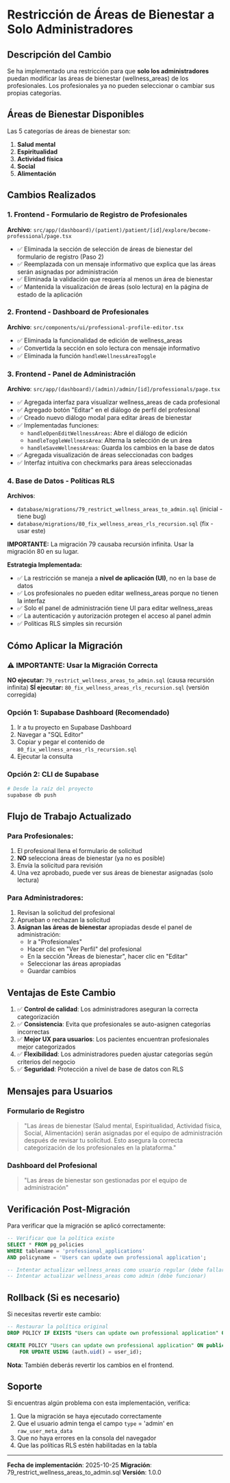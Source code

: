# Restricción de Áreas de Bienestar a Solo Administradores

## Descripción del Cambio

Se ha implementado una restricción para que **solo los administradores** puedan modificar las áreas de bienestar (wellness_areas) de los profesionales. Los profesionales ya no pueden seleccionar o cambiar sus propias categorías.

## Áreas de Bienestar Disponibles

Las 5 categorías de áreas de bienestar son:
1. **Salud mental**
2. **Espiritualidad**
3. **Actividad física**
4. **Social**
5. **Alimentación**

## Cambios Realizados

### 1. Frontend - Formulario de Registro de Profesionales
**Archivo**: `src/app/(dashboard)/(patient)/patient/[id]/explore/become-professional/page.tsx`

- ✅ Eliminada la sección de selección de áreas de bienestar del formulario de registro (Paso 2)
- ✅ Reemplazada con un mensaje informativo que explica que las áreas serán asignadas por administración
- ✅ Eliminada la validación que requería al menos un área de bienestar
- ✅ Mantenida la visualización de áreas (solo lectura) en la página de estado de la aplicación

### 2. Frontend - Dashboard de Profesionales
**Archivo**: `src/components/ui/professional-profile-editor.tsx`

- ✅ Eliminada la funcionalidad de edición de wellness_areas
- ✅ Convertida la sección en solo lectura con mensaje informativo
- ✅ Eliminada la función `handleWellnessAreaToggle`

### 3. Frontend - Panel de Administración
**Archivo**: `src/app/(dashboard)/(admin)/admin/[id]/professionals/page.tsx`

- ✅ Agregada interfaz para visualizar wellness_areas de cada profesional
- ✅ Agregado botón "Editar" en el diálogo de perfil del profesional
- ✅ Creado nuevo diálogo modal para editar áreas de bienestar
- ✅ Implementadas funciones:
  - `handleOpenEditWellnessAreas`: Abre el diálogo de edición
  - `handleToggleWellnessArea`: Alterna la selección de un área
  - `handleSaveWellnessAreas`: Guarda los cambios en la base de datos
- ✅ Agregada visualización de áreas seleccionadas con badges
- ✅ Interfaz intuitiva con checkmarks para áreas seleccionadas

### 4. Base de Datos - Políticas RLS
**Archivos**:
- `database/migrations/79_restrict_wellness_areas_to_admin.sql` (inicial - tiene bug)
- `database/migrations/80_fix_wellness_areas_rls_recursion.sql` (fix - usar este)

**IMPORTANTE:** La migración 79 causaba recursión infinita. Usar la migración 80 en su lugar.

**Estrategia Implementada:**
- ✅ La restricción se maneja a **nivel de aplicación (UI)**, no en la base de datos
- ✅ Los profesionales no pueden editar wellness_areas porque no tienen la interfaz
- ✅ Solo el panel de administración tiene UI para editar wellness_areas
- ✅ La autenticación y autorización protegen el acceso al panel admin
- ✅ Políticas RLS simples sin recursión

## Cómo Aplicar la Migración

### ⚠️ IMPORTANTE: Usar la Migración Correcta

**NO ejecutar:** `79_restrict_wellness_areas_to_admin.sql` (causa recursión infinita)
**SÍ ejecutar:** `80_fix_wellness_areas_rls_recursion.sql` (versión corregida)

### Opción 1: Supabase Dashboard (Recomendado)
1. Ir a tu proyecto en Supabase Dashboard
2. Navegar a "SQL Editor"
3. Copiar y pegar el contenido de `80_fix_wellness_areas_rls_recursion.sql`
4. Ejecutar la consulta

### Opción 2: CLI de Supabase
```bash
# Desde la raíz del proyecto
supabase db push
```

## Flujo de Trabajo Actualizado

### Para Profesionales:
1. El profesional llena el formulario de solicitud
2. **NO** selecciona áreas de bienestar (ya no es posible)
3. Envía la solicitud para revisión
4. Una vez aprobado, puede ver sus áreas de bienestar asignadas (solo lectura)

### Para Administradores:
1. Revisan la solicitud del profesional
2. Aprueban o rechazan la solicitud
3. **Asignan las áreas de bienestar** apropiadas desde el panel de administración:
   - Ir a "Profesionales"
   - Hacer clic en "Ver Perfil" del profesional
   - En la sección "Áreas de bienestar", hacer clic en "Editar"
   - Seleccionar las áreas apropiadas
   - Guardar cambios

## Ventajas de Este Cambio

1. ✅ **Control de calidad**: Los administradores aseguran la correcta categorización
2. ✅ **Consistencia**: Evita que profesionales se auto-asignen categorías incorrectas
3. ✅ **Mejor UX para usuarios**: Los pacientes encuentran profesionales mejor categorizados
4. ✅ **Flexibilidad**: Los administradores pueden ajustar categorías según criterios del negocio
5. ✅ **Seguridad**: Protección a nivel de base de datos con RLS

## Mensajes para Usuarios

### Formulario de Registro
> "Las áreas de bienestar (Salud mental, Espiritualidad, Actividad física, Social, Alimentación) serán asignadas por el equipo de administración después de revisar tu solicitud. Esto asegura la correcta categorización de los profesionales en la plataforma."

### Dashboard del Profesional
> "Las áreas de bienestar son gestionadas por el equipo de administración"

## Verificación Post-Migración

Para verificar que la migración se aplicó correctamente:

```sql
-- Verificar que la política existe
SELECT * FROM pg_policies
WHERE tablename = 'professional_applications'
AND policyname = 'Users can update own professional application';

-- Intentar actualizar wellness_areas como usuario regular (debe fallar)
-- Intentar actualizar wellness_areas como admin (debe funcionar)
```

## Rollback (Si es necesario)

Si necesitas revertir este cambio:

```sql
-- Restaurar la política original
DROP POLICY IF EXISTS "Users can update own professional application" ON public.professional_applications;

CREATE POLICY "Users can update own professional application" ON public.professional_applications
    FOR UPDATE USING (auth.uid() = user_id);
```

**Nota**: También deberás revertir los cambios en el frontend.

## Soporte

Si encuentras algún problema con esta implementación, verifica:
1. Que la migración se haya ejecutado correctamente
2. Que el usuario admin tenga el campo `type` = 'admin' en `raw_user_meta_data`
3. Que no haya errores en la consola del navegador
4. Que las políticas RLS estén habilitadas en la tabla

---

**Fecha de implementación**: 2025-10-25
**Migración**: 79_restrict_wellness_areas_to_admin.sql
**Versión**: 1.0.0
